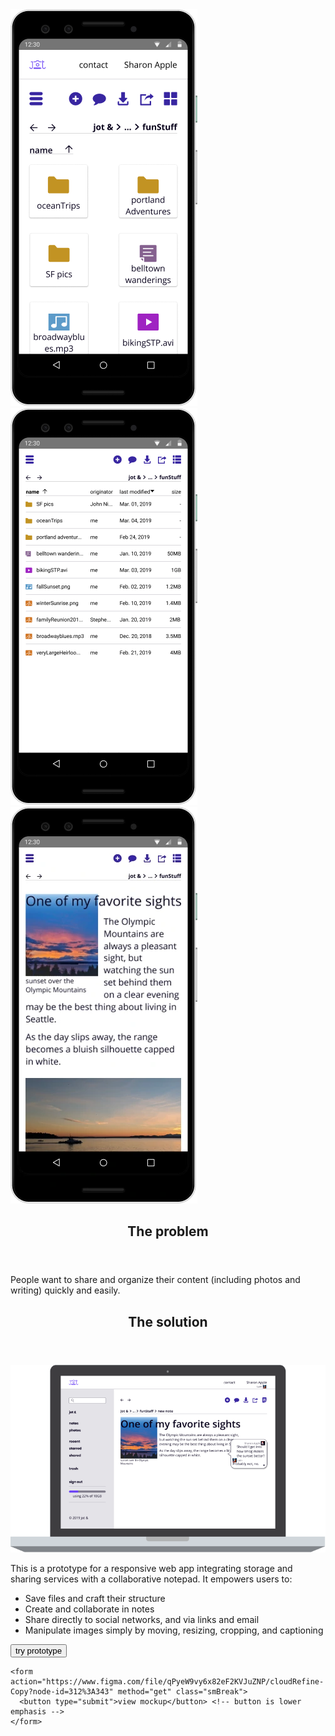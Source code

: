 <section class="centerGrid respImgGrid">
  <img src="images/jotAnd/jotMobGrid.png" alt="jot & mobile dashboard in grid view" class="centerImg">
  <img src="images/jotAnd/jotMobList.png" alt="jot & mobile dashboard in list view" class="centerImg">
  <img src="images/jotAnd/jotMobNote.webp" alt="jot & mobile dashboard in a note" class="centerImg">
</section>

<section class="lgBreak"> <!-- problem -->
  <header>
    <h2>The problem</h2>
  </header>

  <p>People want to share and organize their content (including photos and writing) quickly and easily.</p>
</section> <!-- end problem -->

<section class="medBreak"> <!-- solution -->
  <header>
    <h2>The solution</h2>
  </header>

  <div class="centerGrid smBreak">
    <img src="images/jotAnd/jotLapNote.png" alt="jot & laptop dashboard in note view" class="centerImg">
  </div>

  <p class="smBreak">This is a prototype for a responsive web app integrating storage and sharing services with a collaborative notepad. It empowers users to:</p>

  <ul>
    <li>Save files and craft their structure</li>
    <li>Create and collaborate in notes</li>
    <li>Share directly to social networks, and via links and email</li>
    <li>Manipulate images simply by moving, resizing, cropping, and captioning</li>
  </ul>

  <div class="centerGrid smBreak">
    <form action="https://www.figma.com/proto/qPyeW9vy6x82eF2KVJuZNP/cloudRefine-Copy?node-id=248%3A163&scaling=min-zoom" method="get">
      <button type="submit">try prototype</button> <!-- button is CTA, higher emphasis -->
    </form>

    <form action="https://www.figma.com/file/qPyeW9vy6x82eF2KVJuZNP/cloudRefine-Copy?node-id=312%3A343" method="get" class="smBreak">
      <button type="submit">view mockup</button> <!-- button is lower emphasis -->
    </form>
  </div>
</section> <!-- solution -->

